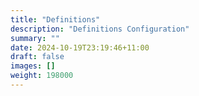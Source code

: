 ```yaml
---
title: "Definitions"
description: "Definitions Configuration"
summary: ""
date: 2024-10-19T23:19:46+11:00
draft: false
images: []
weight: 198000
---
```

